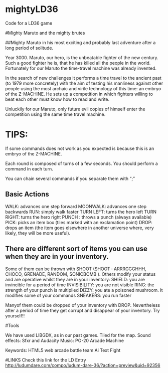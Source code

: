 # mightyLD36
Code for a LD36 game

#Mighty Maruto and the mighty brutes


##Mighty Maruto in his most exciting and probably last adventure after a long period of solitude.

Year 3000. Maruto, our hero, is the unbeatable fighter of the new century. Such a good fighter he is, that he has killed all the people in the world. Fortunately for our Maruto the time-travel machine was already invented.

In the search of new challenges it performs a time travel to the ancient past (to 1979 more concretely) with the aim of testing his manliness against other people using the most archaic and virile technology of this time: an embryo of the Z-MACHINE. He sets up a competition in which fighters willing to beat each other must know how to read and write.

Unluckily for our Maruto, only future evil copies of himself enter the competition using the same time travel machine.

# TIPS:
If some commands does not work as you expected is because this is an embryo of the Z-MACHINE.

Each round is composed of turns of a few seconds. You should perform a command in each turn.

You can chain several commands if you separate them with “;”

## Basic Actions
WALK: advances one step forward
MOONWALK: advances one step backwards
RUN: simply walk faster
TURN LEFT: turns the hero left
TURN RIGHT: turns the hero right
PUNCH : throws a punch (always available)
PICK: picks an item box (tiles marked with an exclamation point)
DROP: drops an item (the item goes elsewhere in another universe where, very likely, they will be more useful).

## There are different sort of items you can use when they are in your inventory.
Some of them can be thrown with SHOOT (SHOOT <ITEM>:  ARRRGGGHHH, CHOCO, GRENADE, RANDOM, SONICBOMB ).
Others modify your status and are operative whilst they are in your inventory:
SHIELD: you are invincible for a period of time
INVISIBILITY: you are not visible
RING: the strength of your punch is multiplied
DIZZY: you ate a poisoned mushroom. It modifies some of your commands
SNEAKERS: you run faster

Manyof them could be dropped of your inventory with DROP. Nevertheless after a period of time they get corrupt and disappear of your inventory. Try yourself!!

#Tools

We have used LIBGDX, as in our past games.
Tiled for the map.
Sound effects: Sfxr and Audacity
Music: PO-20 Arcade Machine


Keywords:
HTML5
web
arcade
battle
team
Ai
Text
Fight


#LINKS
Check this link for the LD Entry http://ludumdare.com/compo/ludum-dare-36/?action=preview&uid=92356
